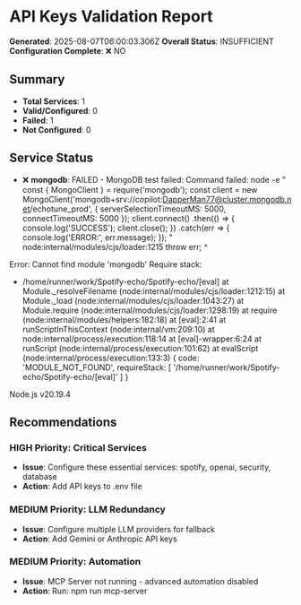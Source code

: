 # API Keys Validation Report

**Generated**: 2025-08-07T06:00:03.306Z
**Overall Status**: INSUFFICIENT
**Configuration Complete**: ❌ NO

## Summary

- **Total Services**: 1
- **Valid/Configured**: 0
- **Failed**: 1
- **Not Configured**: 0

## Service Status

- ❌ **mongodb**: FAILED - MongoDB test failed: Command failed: node -e "
                const { MongoClient } = require('mongodb');
                const client = new MongoClient('mongodb+srv://copilot:DapperMan77@cluster.mongodb.net/echotune_prod', { 
                    serverSelectionTimeoutMS: 5000,
                    connectTimeoutMS: 5000
                });
                client.connect()
                    .then(() => { console.log('SUCCESS'); client.close(); })
                    .catch(err => { console.log('ERROR:', err.message); });
            "
node:internal/modules/cjs/loader:1215
  throw err;
  ^

Error: Cannot find module 'mongodb'
Require stack:
- /home/runner/work/Spotify-echo/Spotify-echo/[eval]
    at Module._resolveFilename (node:internal/modules/cjs/loader:1212:15)
    at Module._load (node:internal/modules/cjs/loader:1043:27)
    at Module.require (node:internal/modules/cjs/loader:1298:19)
    at require (node:internal/modules/helpers:182:18)
    at [eval]:2:41
    at runScriptInThisContext (node:internal/vm:209:10)
    at node:internal/process/execution:118:14
    at [eval]-wrapper:6:24
    at runScript (node:internal/process/execution:101:62)
    at evalScript (node:internal/process/execution:133:3) {
  code: 'MODULE_NOT_FOUND',
  requireStack: [ '/home/runner/work/Spotify-echo/Spotify-echo/[eval]' ]
}

Node.js v20.19.4


## Recommendations

### HIGH Priority: Critical Services
- **Issue**: Configure these essential services: spotify, openai, security, database
- **Action**: Add API keys to .env file

### MEDIUM Priority: LLM Redundancy
- **Issue**: Configure multiple LLM providers for fallback
- **Action**: Add Gemini or Anthropic API keys

### MEDIUM Priority: Automation
- **Issue**: MCP Server not running - advanced automation disabled
- **Action**: Run: npm run mcp-server


